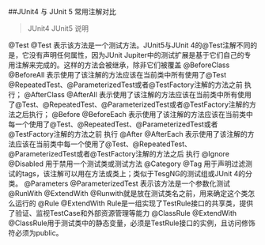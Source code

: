 ##JUnit4 与 JUnit 5 常用注解对比

> JUnit4	JUnit5	说明

@Test	@Test	表示该方法是一个测试方法。JUnit5与JUnit 4的@Test注解不同的是，它没有声明任何属性，因为JUnit Jupiter中的测试扩展是基于它们自己的专用注解来完成的。这样的方法会被继承，除非它们被覆盖
@BeforeClass	@BeforeAll	表示使用了该注解的方法应该在当前类中所有使用了@Test @RepeatedTest、@ParameterizedTest或者@TestFactory注解的方法之前 执行；
@AfterClass	@AfterAll	表示使用了该注解的方法应该在当前类中所有使用了@Test、@RepeatedTest、@ParameterizedTest或者@TestFactory注解的方法之后执行；
@Before	@BeforeEach	表示使用了该注解的方法应该在当前类中每一个使用了@Test、@RepeatedTest、@ParameterizedTest或者@TestFactory注解的方法之前 执行
@After	@AfterEach	表示使用了该注解的方法应该在当前类中每一个使用了@Test、@RepeatedTest、@ParameterizedTest或者@TestFactory注解的方法之后 执行
@Ignore	@Disabled	用于禁用一个测试类或测试方法
@Category	@Tag	用于声明过滤测试的tags，该注解可以用在方法或类上；类似于TesgNG的测试组或JUnit 4的分类。
@Parameters	@ParameterizedTest	表示该方法是一个参数化测试
@RunWith	@ExtendWith	@Runwith就是放在测试类名之前，用来确定这个类怎么运行的
@Rule	@ExtendWith	Rule是一组实现了TestRule接口的共享类，提供了验证、监视TestCase和外部资源管理等能力
@ClassRule	@ExtendWith	@ClassRule用于测试类中的静态变量，必须是TestRule接口的实例，且访问修饰符必须为public。
